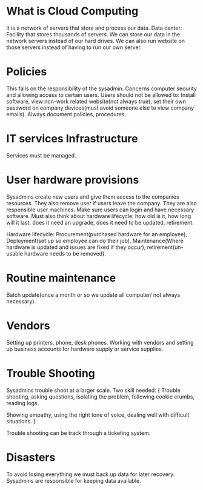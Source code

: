 # What is Cloud Computing
It is a network of servers that store and process our data.
Data center: Facility that stores thousands of servers.
We can store our data in the network servers instead of our hard drives. We can also run website on those servers instead of having to run our own server.

# Policies
This falls on the responsibility of the sysadmin.
Concerns computer security and allowing access to certain users.
Users should not be allowed to: Install software, view non-work related website(not always true), set their own password on company devices(must avoid someone else to view company emails). 
Always document policies, procedures.


# IT services Infrastructure
Services must be managed. 

# User hardware provisions
Sysadmins create new users and give them access to the companies resources. They also remove user if users leave the company. They are also responsible user machines. Make sure users can login and have necessary software.
Must also think about hardware lifecycle: how old is it, how long will it last, does it need an upgrade, does it need to be updated, retirement. 

Hardware lifecycle: Procurement(purchased hardware for an employee), Deployment(set up so employee can do their job), Maintenance(Where hardware is updated and issues are fixed if they occur), retirement(un-usable hardware needs to be removed).

# Routine maintenance 
Batch update(once a month or so we update all computer/ not always necessary).


# Vendors
Setting up printers, phone, desk phones.
Working with vendors and setting up business accounts for hardware supply or service supplies.

# Trouble Shooting
Sysadmins trouble shoot at a larger scale. 
Two skill needed: 
{
Trouble shooting, asking questions, isolating the problem, following cookie crumbs, reading logs.

Showing empathy, using the right tone of voice, dealing well with difficult situations.
}

Trouble shooting can be track through a ticketing system.

# Disasters
To avoid losing everything we must back up data for later recovery. Sysadmins are responsible for keeping data available.
